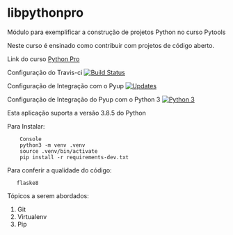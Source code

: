 # libpythonpro
Módulo para exemplificar a construção de projetos Python no curso Pytools

Neste curso é ensinado como contribuir com projetos de código aberto.

Link do curso [Python Pro](https://python.pro.br)

Configuração do Travis-ci 
[![Build Status](https://travis-ci.com/romilsonlemes/libpythonpro.svg?branch=master)](https://travis-ci.com/romilsonlemes/libpythonpro)

Configuração de Integração com o Pyup
[![Updates](https://pyup.io/repos/github/romilsonlemes/libpythonpro/shield.svg)](https://pyup.io/repos/github/romilsonlemes/libpythonpro/)

Configuração de Integração do Pyup com o Python 3
[![Python 3](https://pyup.io/repos/github/romilsonlemes/libpythonpro/python-3-shield.svg)](https://pyup.io/repos/github/romilsonlemes/libpythonpro/)


Esta aplicação suporta a versão 3.8.5 do Python

Para Instalar:

````
    Console
    python3 -m venv .venv 
    source .venv/bin/activate
    pip install -r requirements-dev.txt
````

Para conferir a qualidade do código:
 ```
    flaske8
```



Tópicos a serem abordados:
1. Git
2. Virtualenv
3. Pip
